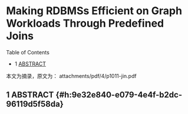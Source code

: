 # Making RDBMSs Efficient on Graph Workloads Through Predefined Joins


<div class="ox-hugo-toc toc has-section-numbers">

<div class="heading">Table of Contents</div>

- <span class="section-num">1</span> [ABSTRACT](#h:9e32e840-e079-4e4f-b2dc-96119d5f58da)

</div>
<!--endtoc-->


本文为摘录，原文为： attachments/pdf/4/p1011-jin.pdf



## <span class="section-num">1</span> ABSTRACT {#h:9e32e840-e079-4e4f-b2dc-96119d5f58da}

